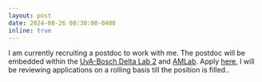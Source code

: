 ```yaml
---
layout: post
date: 2024-08-26 08:30:00-0400
inline: true
---
```


I am currently recruiting a postdoc to work with me. The postdoc will be embedded within the [UvA-Bosch Delta Lab 2](https://ivi.fnwi.uva.nl/uvaboschdeltalab/) and [AMLab](https://amlab.science.uva.nl/). Apply [here](https://vacatures.uva.nl/UvA/job/Postdoctoral-Researcher-in-Machine-Learning/784737802/), I will be reviewing applications on a rolling basis till the position is filled..
